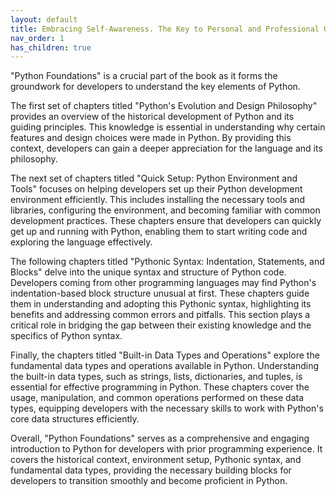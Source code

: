 ```yaml
---
layout: default
title: Embracing Self-Awareness. The Key to Personal and Professional Growth
nav_order: 1
has_children: true
---
```

"Python Foundations" is a crucial part of the book as it forms the groundwork for developers to understand the key elements of Python. 

The first set of chapters titled "Python's Evolution and Design Philosophy" provides an overview of the historical development of Python and its guiding principles. This knowledge is essential in understanding why certain features and design choices were made in Python. By providing this context, developers can gain a deeper appreciation for the language and its philosophy.

The next set of chapters titled "Quick Setup: Python Environment and Tools" focuses on helping developers set up their Python development environment efficiently. This includes installing the necessary tools and libraries, configuring the environment, and becoming familiar with common development practices. These chapters ensure that developers can quickly get up and running with Python, enabling them to start writing code and exploring the language effectively.

The following chapters titled "Pythonic Syntax: Indentation, Statements, and Blocks" delve into the unique syntax and structure of Python code. Developers coming from other programming languages may find Python's indentation-based block structure unusual at first. These chapters guide them in understanding and adopting this Pythonic syntax, highlighting its benefits and addressing common errors and pitfalls. This section plays a critical role in bridging the gap between their existing knowledge and the specifics of Python syntax.

Finally, the chapters titled "Built-in Data Types and Operations" explore the fundamental data types and operations available in Python. Understanding the built-in data types, such as strings, lists, dictionaries, and tuples, is essential for effective programming in Python. These chapters cover the usage, manipulation, and common operations performed on these data types, equipping developers with the necessary skills to work with Python's core data structures efficiently.

Overall, "Python Foundations" serves as a comprehensive and engaging introduction to Python for developers with prior programming experience. It covers the historical context, environment setup, Pythonic syntax, and fundamental data types, providing the necessary building blocks for developers to transition smoothly and become proficient in Python.
